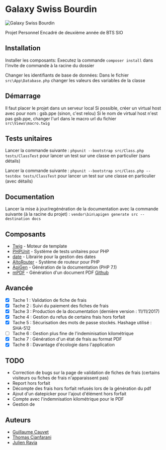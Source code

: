 # Galaxy Swiss Bourdin

![Galaxy Swiss Bourdin](https://imgur.com/yTMdlhK.png)

Projet Personnel Encadré de deuxième année de BTS SIO

## Installation

Installer les composants: Executez la commande ``composer install`` dans l'invite de commande à la racine du dossier

Changer les identifiants de base de données: Dans le fichier ``src\App\Database.php`` changer les valeurs des variables de la classe

## Démarrage

Il faut placer le projet dans un serveur local
Si possible, créer un virtual host avec pour nom : gsb.ppe (sinon, c'est relou)
Si le nom de virtual host n'est pas gsb.ppe, changer l'url dans le macro url du fichier ``src\Views\macro.twig``

## Tests unitaires

Lancer la commande suivante : ``phpunit --bootstrap src/Class.php tests/ClassTest`` pour lancer un test sur une classe en particulier (sans détails)

Lancer la commande suivante : ``phpunit --bootstrap src/Class.php --testdox tests/ClassTest`` pour lancer un test sur une classe en particulier (avec détails)

## Documentation

Lancer la mise à jour/regénération de la documentation avec la commande suivante (à la racine du projet) : 
``vendor\bin\apigen generate src --destination docs``

## Composants

* [Twig](https://twig.symfony.com/doc/2.x/) - Moteur de template
* [PHPUnit](https://phpunit.de) - Système de tests unitaires pour PHP
* [date](https://github.com/jenssegers/date) - Librairie pour la gestion des dates
* [AltoRouter](http://altorouter.com) - Système de routeur pour PHP
* [ApiGen](https://github.com/ApiGen/ApiGen) - Génération de la documentation (PHP 7.1)
* [mPDF](https://mpdf.github.io) - Génération d'un document PDF [Github](https://github.com/mpdf/mpdf)

## Avancée

- [x] Tache 1 : Validation de fiche de frais
- [x] Tache 2 : Suivi du paiement des fiches de frais
- [x] Tache 3 : Production de la documentation (dernière version : 11/11/2017)
- [x] Tache 4 : Gestion du refus de certains frais hors forfait
- [x] Tache 5 : Sécurisation des mots de passe stockés. Hashage utilisé : SHA-512
- [ ] Tache 6 : Gestion plus fine de l'indeminisation kilométrique
- [x] Tache 7 : Génération d'un état de frais au format PDF
- [x] Tache 8 : Davantage d'écologie dans l'application

## TODO

- Correction de bugs sur la page de validation de fiches de frais (certains visiteurs ou fiches de frais n'apparaissent pas)
- Report hors forfait
- Décompte des frais hors forfait refusés lors de la génération du pdf
- Ajout d'un datepicker pour l'ajout d'élément hors forfait
- Compte avec l'indemnisation kilométrique pour le PDF
- Gestion de 

## Auteurs

* [Guillaume Cauvet](http://www.cauvet-guillaume.fr)
* [Thomas Cianfarani](http://thomascianfarani.fr)
* [Julien Ravia](http://julienravia.fr)
